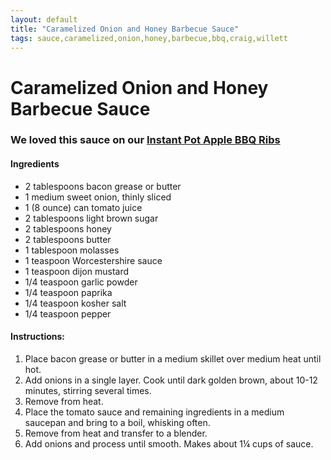 ```yaml
---
layout: default
title: "Caramelized Onion and Honey Barbecue Sauce"
tags: sauce,caramelized,onion,honey,barbecue,bbq,craig,willett
---
```

# Caramelized Onion and Honey Barbecue Sauce

### We loved this sauce on our [Instant Pot Apple BBQ Ribs]({{site.github.url}}/MainDishes/InstantPotAppleBBQRibs/index.html)

#### Ingredients
- 2 tablespoons bacon grease or butter
- 1 medium sweet onion, thinly sliced
- 1 (8 ounce) can tomato juice
- 2 tablespoons light brown sugar
- 2 tablespoons honey
- 2 tablespoons butter
- 1 tablespoon molasses
- 1 teaspoon Worcestershire sauce
- 1 teaspoon dijon mustard
- 1/4 teaspoon garlic powder
- 1/4 teaspoon paprika
- 1/4 teaspoon kosher salt
- 1/4 teaspoon pepper

#### Instructions:
1. Place bacon grease or butter in a medium skillet over medium heat until hot.
2. Add onions in a single layer. Cook until dark golden brown, about 10-12 minutes, stirring several times.
3. Remove from heat.
4. Place the tomato sauce and remaining ingredients in a medium saucepan and bring to a boil, whisking often.
5. Remove from heat and transfer to a blender.
6. Add onions and process until smooth. Makes about 1¼ cups of sauce.
